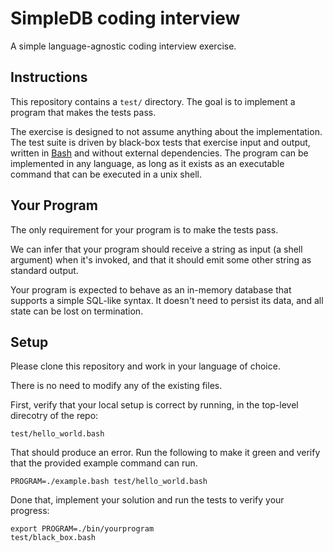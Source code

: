# SimpleDB coding interview

A simple language-agnostic coding interview exercise.

## Instructions

This repository contains a `test/` directory. The goal is to implement a program that makes the tests pass.

The exercise is designed to not assume anything about the implementation. The test suite is driven by black-box tests that exercise input and output, written in [Bash](https://en.wikipedia.org/wiki/Bash_(Unix_shell)) and without external dependencies. The program can be implemented in any language, as long as it exists as an executable command that can be executed in a unix shell.

## Your Program

The only requirement for your program is to make the tests pass.

We can infer that your program should receive a string as input (a shell argument) when it's invoked, and that it should emit some other string as standard output.

Your program is expected to behave as an in-memory database that supports a simple SQL-like syntax. It doesn't need to persist its data, and all state can be lost on termination.

## Setup

Please clone this repository and work in your language of choice.

There is no need to modify any of the existing files.

First, verify that your local setup is correct by running, in the top-level direcotry of the repo:

```shell
test/hello_world.bash
```

That should produce an error. Run the following to make it green and verify that the provided example command can run.

```shell
PROGRAM=./example.bash test/hello_world.bash
```

Done that, implement your solution and run the tests to verify your progress:

```shell
export PROGRAM=./bin/yourprogram
test/black_box.bash
```

